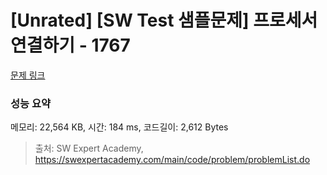 # [Unrated] [SW Test 샘플문제] 프로세서 연결하기 - 1767 

[문제 링크](https://swexpertacademy.com/main/code/problem/problemDetail.do?contestProbId=AV4suNtaXFEDFAUf) 

### 성능 요약

메모리: 22,564 KB, 시간: 184 ms, 코드길이: 2,612 Bytes



> 출처: SW Expert Academy, https://swexpertacademy.com/main/code/problem/problemList.do